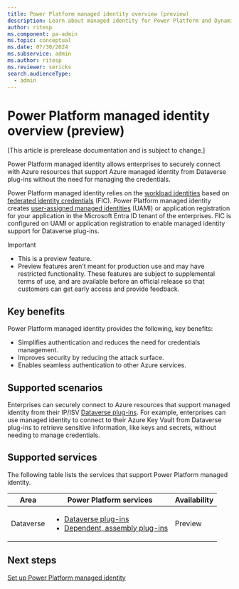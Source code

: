 ```yaml
---
title: Power Platform managed identity overview (preview)
description: Learn about managed identity for Power Platform and Dynamics 365 apps.
author: ritesp
ms.component: pa-admin
ms.topic: conceptual
ms.date: 07/30/2024
ms.subservice: admin
ms.author: ritesp
ms.reviewer: sericks
search.audienceType: 
  - admin
---
```


# Power Platform managed identity overview (preview)

[This article is prerelease documentation and is subject to change.]

Power Platform managed identity allows enterprises to securely connect with Azure resources that support Azure managed identity from Dataverse plug-ins without the need for managing the credentials. 

Power Platform managed identity relies on the [workload identities](/entra/workload-id/workload-identities-overview) based on [federated identity credentials](/graph/api/resources/federatedidentitycredentials-overview?view=graph-rest-1.0&preserve-view=true) (FIC). Power Platform managed identity creates [user-assigned managed identities](/entra/identity/managed-identities-azure-resources/how-manage-user-assigned-managed-identities?pivots=identity-mi-methods-azp) (UAMI) or application registration for your application in the Microsoft Entra ID tenant of the enterprises. FIC is configured on UAMI or application registration to enable managed identity support for Dataverse plug-ins.

> [!IMPORTANT]
>
> - This is a preview feature.
> - Preview features aren’t meant for production use and may have restricted functionality. These features are subject to supplemental terms of use, and are available before an official release so that customers can get early access and provide feedback.

## Key benefits
Power Platform managed identity provides the following, key benefits:

- Simplifies authentication and reduces the need for credentials management. 
- Improves security by reducing the attack surface. 
- Enables seamless authentication to other Azure services.

## Supported scenarios
Enterprises can securely connect to Azure resources that support managed identity from their IP/ISV [Dataverse plug-ins](/power-apps/developer/data-platform/plug-ins). For example, enterprises can use managed identity to connect to their Azure Key Vault from Dataverse plug-ins to retrieve sensitive information, like keys and secrets, without needing to manage credentials.

## Supported services
The following table lists the services that support Power Platform managed identity.

| Area      | Power Platform services | Availability|
|-----------|-------------------------|-------------------------|
| Dataverse |<ul><li>[Dataverse plug-ins](/power-apps/developer/data-platform/plug-ins)</li><li>[Dependent, assembly plug-ins](/power-apps/developer/data-platform/build-and-package#dependent-assemblies)</li></ul>| Preview |


## Next steps
[Set up Power Platform managed identity](set-up-managed-identity.md)



